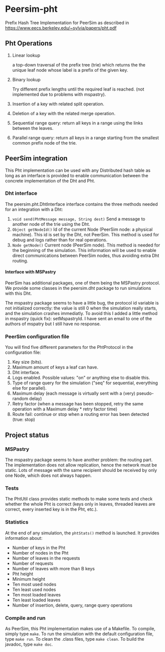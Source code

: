 # Peersim-pht
Prefix Hash Tree Implementation for PeerSim as described in https://www.eecs.berkeley.edu/~sylvia/papers/pht.pdf

## Pht Operations 

1. Linear lookup

   a top-down traversal of the prefix tree (trie) which returns the the unique leaf node whose 
   label is a prefix of the given key.

2. Binary lookup 

   Try different prefix lengths until the required leaf is reached. (not implemented due to problems with mspastry).

3. Insertion of a key with related split operation.
4. Deletion of a key with the related merge operation.
5. Sequential range query: return all keys in a range using the links between the leaves.
6. Parallel range query: return all keys in a range starting from the smallest common prefix node
 of the trie.
 
 ## PeerSim integration
 
 This Pht implementation can be used with any Distributed hash table as long as an interface is 
 provided to enable communication between the concrete implementation of the Dht and Pht. 
 
 ### Dht interface
 
The peersim.pht.DhtInterface interface contains the three methods needed for an integration with 
a Dht:

1. `void send(PhtMessage message, String dest)` Send a message to another node of the trie using
 the Dht. 
2. `Object getNodeId()` Id of the current Node (PeerSim node: a physical machine). This id is 
set by the Dht, not PeerSim. This method is used for debug and logs rather than for real operations.
3. `Node getNode()` Current node (PeerSim node). This method is needed for the beginning of the 
simulation. This information will be used to enable direct communications between PeerSim nodes, 
thus avoiding extra Dht routing.

#### Interface with MSPastry

PeerSim has additional packages, one of them being the MSPastry protocol. 
We provide some classes in the peersim.dht package to run simulations with this Dht.

The mspastry package seems to have a little bug, the protocol id variable is not initialized correctly: the value is still 0 when the simulation really starts, and the simulation crashes immediatly. To avoid this I added a little method in mspastry (quick fix): setMspastryId. I have sent an email to one of the authors of mspatry but I still have no response.

### PeerSim configuration file

You will find five different parameters for the PhtProtocol in the configuration file:

1. Key size (bits).
2. Maximum amount of keys a leaf can have.
3. Dht interface.
4. Logs enabled. Possible values: "on" or anything else to disable this.
5. Type of range query for the simulation ("seq" for sequential, everything else for parallel).
6. Maximum delay (each message is virtually sent with a (very) pseudo-random delay)
7. Retry factor (when a message has been stopped, retry the same operation with a Maximum delay * retry factor
    time)
8. Route fail: continue or stop when a routing error has been detected (true: stop)

## Project status

### MSPastry

The mspastry package seems to have another problem: the routing part. The implementation does
not allow replication, hence the network must be static. Lots of message with the same
recipient should be received by only one Node, which does not always happen.

### Tests

The PhtUtil class provides static methods to make some tests and check whether the whole Pht
is correct (keys only in leaves, threaded leaves are correct, every inserted key is in the
Pht, etc.).

### Statistics
 
At the end of any simulation, the `phtStats()` method is launched. It provides information 
about:
 
+ Number of keys in the Pht
+ Number of nodes in the Pht
+ Number of leaves in the requests
+ Number of requests
+ Number of leaves with more than B keys
+ Pht height
+ Minimum height
+ Ten most used nodes
+ Ten least used nodes
+ Ten most loaded leaves
+ Ten least loaded leaves
+ Number of insertion, delete, query, range query operations

### Compile and run

As PeerSim, this Pht implementation makes use of a Makefile. To compile, simply type
`make`. To run the simulation with the default configuration file, type `make
run`. To clean the .class files, type `make clean`. To build the javadoc,
type `make doc`.
